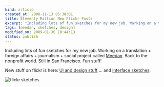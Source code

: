 ```yaml
--- 
kind: article
created_at: 2008-11-13 05:38:01
title: Eleventy Million New Flickr Posts
excerpt: "Including lots of fun sketches for my new job. Working on a translation + foreign affairs + journalism + social project callled Meedan."
tags: [meedan, sketches, design]
modified_on: 2009-01-30 10:44:13
status: publish
---
```


Including lots of fun sketches for my new job. Working on a translation + foreign affairs + journalism + social project called <a href="http://meedan.net">Meedan</a>. Back to the nonprofit world. Still in San Francisco. Fun stuff!

New stuff on flickr is here: <a href="http://flickr.com/photos/unthinkingly/">UI and design stuff</a> ... and <a href="http://flickr.com/photos/unthinkingly/sets/72157608779764409/">interface sketches</a>. 

<img src="/images/picture-3.png" alt="flickr sketches" />